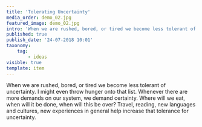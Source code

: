 ```yaml
---
title: 'Tolerating Uncertainty'
media_order: demo_02.jpg
featured_image: demo_02.jpg
intro: 'When we are rushed, bored, or tired we become less tolerant of uncertainty'
published: true
publish_date: '24-07-2018 10:01'
taxonomy:
    tag:
        - ideas
visible: true
template: item
---
```


When we are rushed, bored, or tired we become less tolerant of uncertainty. I might even throw hunger onto that list. Whenever there are more demands on our system, we demand certainty. Where will we eat, when will it be done, when will this be over? Travel, reading, new languages and cultures, new experiences in general help increase that tolerance for uncertainty.
